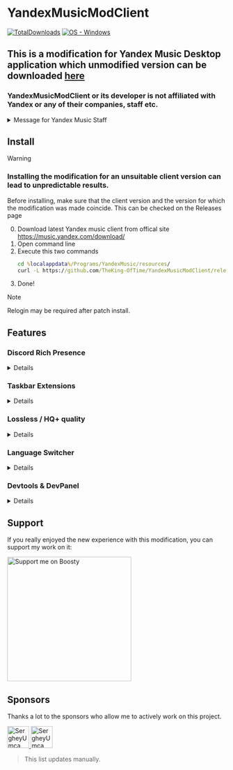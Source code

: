 # YandexMusicModClient
[![TotalDownloads](https://img.shields.io/github/downloads/TheKing-OfTime/YandexMusicModClient/total?label=Downloads)](https://github.com/TheKing-OfTime/YandexMusicModClient/releases "Download") [![OS - Windows](https://img.shields.io/badge/OS-Windows-blue?logo=windows&logoColor=white)](https://github.com/TheKing-OfTime/YandexMusicModClient/releases "Download")

## This is a modification for Yandex Music Desktop application which unmodified version can be downloaded [here](https://music.yandex.com/download/)
### YandexMusicModClient or its developer is not affiliated with Yandex or any of their companies, staff etc.
<details>
   <summary>Message for Yandex Music Staff</summary>
   
   Since you found my code usefull and copied some parts from [here](https://github.com/TheKing-OfTime/YandexMusicModClient/commit/5384285a8de1101102fc21f593266807b38a304f#diff-c314348839e9fcfdd871cc449297e9cf3f9631701ff29758014ba11bf9200ba0) (more specifically PLAYER_ACTION event) and added it to vanilla client. You might want to hire me.
   My work will be much more efficient if I work on the source code in a cozy office rather than with a minified & webpacked version of the code
</details>


## Install

> [!WARNING]  
> ### Installing the modification for an unsuitable client version can lead to unpredictable results.
> Before installing, make sure that the client version and the version for which the modification was made coincide.
> This can be checked on the Releases page

0. Download latest Yandex music client from offical site https://music.yandex.com/download/
1. Open command line
2. Execute this two commands
   ```bat
   cd %localappdata%/Programs/YandexMusic/resources/
   curl -L https://github.com/TheKing-OfTime/YandexMusicModClient/releases/download/onlyDiscordRPC/app.asar > app.asar
   ```
3. Done!

> [!NOTE]  
> Relogin may be required after patch install.


## Features

### Discord Rich Presence
<details>
   <summary>Details</summary>

   
Adds support for Discord Rich Presence
![DiscordCanary_pY0zr8zq3P](https://github.com/TheKing-OfTime/YandexMusicModClient/assets/68960526/7c308ef1-77a4-4f0c-9ed8-25c36ff3ccc6)
</details>

### Taskbar Extensions
<details>
   <summary>Details</summary>

   
Adds support for Taskbar Extensions

![image](https://github.com/TheKing-OfTime/YandexMusicModClient/assets/68960526/8c3711a3-4bb7-4601-a291-b5c7eb5f58f0)

</details>

### Lossless / HQ+ quality
<details>
   <summary>Details</summary>
   
Unblockes Lossless quality (HQ+ in quality settings)
> Currently there are a lot of tracks that don't have lossless version.

![image](https://github.com/TheKing-OfTime/YandexMusicModClient/assets/68960526/63e37d35-71b4-46a8-b77e-4c4689e3d081)
</details>

### Language Switcher
<details>
   <summary>Details</summary>
   
Unblockes Language Switcher

![image](https://github.com/user-attachments/assets/0a283eaf-b745-4eeb-9cbe-990a75af76d7)

</details>


### Devtools & DevPanel
<details>
   <summary>Details</summary>
   
Unblocking Devtools disables auto updates. So this feature distributes in separete [release](https://github.com/TheKing-OfTime/YandexMusicModClient/releases/tag/DiscordRPCxDevTools)

![electron_L6SeZLnSAH](https://github.com/TheKing-OfTime/YandexMusicModClient/assets/68960526/ae841087-d910-45e5-a007-3fd869a493e1)

![electron_y6aOeckPLH](https://github.com/TheKing-OfTime/YandexMusicModClient/assets/68960526/4bde4785-9196-4ac6-ad3b-9ac5db5b61c8)

</details>

## Support
If you really enjoyed the new experience with this modification, you can support my work on it:
<p align="left">
   <a href="https://boosty.to/thekingoftime/donate">
      <img width="285" alt="Support me on Boosty" src="https://github.com/TheKing-OfTime/YandexMusicModClient/blob/master/assets/Support_Banner.png">
   </a>
</p>

## Sponsors
Thanks a lot to the sponsors who allow me to actively work on this project.
<p align="left">
   <a href="https://github.com/SergheyUmca">
      <img width="50" alt="SergheyUmca" src="https://avatars.githubusercontent.com/u/33039150?v=4">
   </a>
   <a href="https://github.com/Diramix">
      <img width="50" alt="SergheyUmca" src="https://avatars.githubusercontent.com/u/79011730?v=4">
   </a>
</p>

> This list updates manually.
